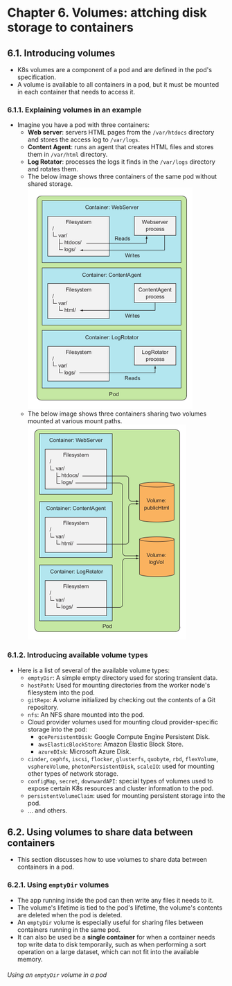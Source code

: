 # Chapter 6. Volumes: attching disk storage to containers
## 6.1. Introducing volumes
* K8s volumes are a component of a pod and are defined in the pod's specification.
* A volume is available to all containers in a pod, but it must be mounted in each container that needs to access it.
### 6.1.1. Explaining volumes in an example
* Imagine you have a pod with three containers:
    * **Web server**: servers HTML pages from the `/var/htdocs` directory and stores the access log to `/var/logs`.
    * **Content Agent**: runs an agent that creates HTML files and stores them in `/var/html` directory.
    * **Log Rotator**: processes the logs it finds in the `/var/logs` directory and rotates them.
    * The below image shows three containers of the same pod without shared storage.<br>
    ![](./img/chap06/01.png)<br>
    * The below image shows three containers sharing two volumes mounted at various mount paths.<br>
    ![](./img/chap06/02.png)<br>

### 6.1.2. Introducing available volume types
* Here is a list of several of the available volume types:
    * `emptyDir`: A simple empty directory used for storing transient data.
    * `hostPath`: Used for mounting directories from the worker node's filesystem into the pod.
    * `gitRepo`: A volume initialized by checking out the contents of a Git repository.
    * `nfs`: An NFS share mounted into the pod.
    * Cloud provider volumes used for mounting cloud provider-specific storage into the pod:
        * `gcePersistentDisk`: Google Compute Engine Persistent Disk.
        * `awsElasticBlockStore`: Amazon Elastic Block Store.
        * `azureDIsk`: Microsoft Azure Disk.
    * `cinder`, `cephfs`, `iscsi`, `flocker`, `glusterfs`, `quobyte`, `rbd`, `flexVolume`, `vsphereVolume`, `photonPersistentDisk`, `scaleIO`: used for mounting other types of network storage.
    * `configMap`, `secret`, `downwardAPI`: special types of volumes used to expose certain K8s resources and cluster information to the pod.
    * `persistentVolumeClaim`: used for mounting persistent storage into the pod.
    * ... and others.
## 6.2. Using volumes to share data between containers
* This section discusses how to use volumes to share data between containers in a pod.
### 6.2.1. Using `emptyDir` volumes
* The app running inside the pod can then write any files it needs to it.
* The volume's lifetime is tied to the pod's lifetime, the volume's contents are deleted when the pod is deleted.
* An `emptyDir` volume is especially useful for sharing files between containers running in the same pod.
* It can also be used be a **single container** for when a container needs top write data to disk temporarily, such as when performing a sort operation on a large dataset, which can not fit into the available memory.

###### Using an `emptyDir` volume in a pod
